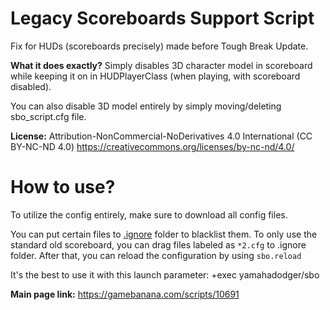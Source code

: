 # Legacy Scoreboards Support Script
Fix for HUDs (scoreboards precisely) made before Tough Break Update.

**What it does exactly?**
Simply disables 3D character model in scoreboard while keeping it on in HUDPlayerClass (when playing, with scoreboard disabled).

You can also disable 3D model entirely by simply moving/deleting sbo_script.cfg file.

**License:** Attribution-NonCommercial-NoDerivatives 4.0 International (CC BY-NC-ND 4.0)
https://creativecommons.org/licenses/by-nc-nd/4.0/

# How to use?
To utilize the config entirely, make sure to download all config files.

You can put certain files to [.ignore](https://github.com/yamahadodger/legacy-scoreboards-support-script/tree/master/yamahadodger/sbo/.ignore) folder to blacklist them. To only use the standard old scoreboard, you can drag files labeled as `*2.cfg` to .ignore folder. After that, you can reload the configuration by using `sbo.reload`

It's the best to use it with this launch parameter: +exec yamahadodger/sbo

**Main page link:** https://gamebanana.com/scripts/10691
